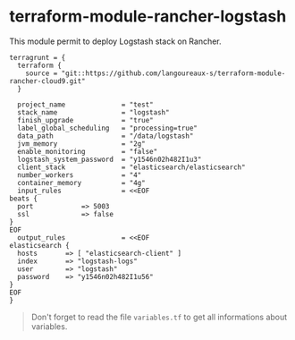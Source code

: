 # terraform-module-rancher-logstash

This module permit to deploy Logstash stack on Rancher.

```
terragrunt = {
  terraform {
    source = "git::https://github.com/langoureaux-s/terraform-module-rancher-cloud9.git"
  }
  
  project_name              = "test"
  stack_name                = "logstash"
  finish_upgrade            = "true"
  label_global_scheduling   = "processing=true"
  data_path                 = "/data/logstash"
  jvm_memory                = "2g"
  enable_monitoring         = "false"
  logstash_system_password  = "y1546n02h482I1u3"
  client_stack              = "elasticsearch/elasticsearch"
  number_workers            = "4"
  container_memory          = "4g"
  input_rules               = <<EOF
beats {
  port            => 5003
  ssl             => false
}
EOF
  output_rules              = <<EOF
elasticsearch {
  hosts       => [ "elasticsearch-client" ]
  index       => "logstash-logs"
  user        => "logstash"
  password    => "y1546n02h482I1u56"
}
EOF
}
```

> Don't forget to read the file `variables.tf` to get all informations about variables.